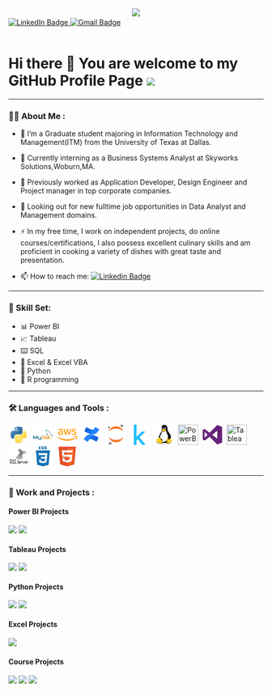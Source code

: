 
<div id="header" align="center">
  <img src="https://media.giphy.com/media/BferOKonYOspm28AiB/giphy.gif" width="200"/>
</div>

<div id="badges">
  <a href="https://www.linkedin.com/in/bonam7474/">
    <img src="https://img.shields.io/badge/LinkedIn-blue?style=for-the-badge&logo=linkedin&logoColor=white" alt="LinkedIn Badge"/>
  </a>
  <a href="mailto:sindhuribonam7474@gmail.com">
    <img src="https://img.shields.io/badge/-sindhuri-c14438?style=for-the-badge&logo=Gmail&logoColor=red" alt="Gmail Badge"/>
  </a>
 </div>
 

 
<img src="https://komarev.com/ghpvc/?username=sindhuri7474&style=flat-square&color=blue" alt=""/>

<h1>
  Hi there 👋 You are welcome to my GitHub Profile Page
  <img src="https://media.giphy.com/media/hvRJCLFzcasrR4ia7z/giphy.gif" width="30px"/>
</h1>
 
---
### :woman_technologist: About Me :

- :telescope: I’m a Graduate student majoring in Information Technology and Management(ITM) from the University of Texas at Dallas. 

- :briefcase: Currently interning as a Business Systems Analyst at Skyworks Solutions,Woburn,MA.

- :briefcase: Previously worked as Application Developer, Design Engineer and Project manager in top corporate companies.

- :seedling: Looking out for new fulltime job opportunities in Data Analyst and Management domains.

- :zap: In my free time, I work on independent projects, do online courses/certifications,  I also possess excellent culinary skills and am proficient in cooking a variety of dishes with great taste and presentation.

- :mailbox: How to reach me: [![Linkedin Badge](https://img.shields.io/badge/-bonam-blue?style=flat&logo=Linkedin&logoColor=white)](https://www.linkedin.com/in/bonam7474/)

---

### 🧮 Skill Set:

- 📊 Power BI
- 📈 Tableau
- ⌨️ SQL
- 🔢 Excel & Excel VBA
- 🐍 Python
- 🎯 R programming

---

### :hammer_and_wrench: Languages and Tools :

<div>
  <img src="https://github.com/devicons/devicon/blob/master/icons/python/python-original.svg" title="PYTHON" alt="Python" width="40" height="40"/>&nbsp;
  <img src="https://github.com/devicons/devicon/blob/master/icons/mysql/mysql-original-wordmark.svg" title="MySQL"  alt="MySQL" width="40" height="40"/>&nbsp;
  <img src="https://github.com/devicons/devicon/blob/master/icons/amazonwebservices/amazonwebservices-plain-wordmark.svg" title="AWS" alt="AWS" width="40" height="40"/>&nbsp;
  <img src="https://github.com/devicons/devicon/blob/master/icons/confluence/confluence-original.svg"  title="CSS3" alt="CSS" width="40" height="40"/>&nbsp;
  <img src="https://github.com/devicons/devicon/blob/master/icons/jupyter/jupyter-original.svg"  title="Jupyter" alt="Jupyter" width="40" height="40"/>&nbsp;
  <img src="https://github.com/devicons/devicon/blob/master/icons/kaggle/kaggle-original.svg"  title="Kaggle" alt="Kaggle" width="40" height="40"/>&nbsp;
  <img src="https://github.com/devicons/devicon/blob/master/icons/linux/linux-original.svg"  title="Linux" alt="Linux" width="40" height="40"/>&nbsp;
  <img src="https://github.com/microsoft/PowerBI-Icons/blob/main/SVG/Power-BI.svg" title="PowerBI" **alt="PowerBI" width="40" height="40"/>&nbsp;  
  <img src="https://github.com/devicons/devicon/blob/master/icons/visualstudio/visualstudio-plain.svg" title="VisualStudio" **alt="VisualStudio" width="40" height="40"/>&nbsp;
  <img src="https://surveymonkey-assets.s3.amazonaws.com/papiasset/apps/logos/2e989404-aed0-41ea-9198-ddc1c76d7a4a" title="Tableau" **alt="Tableau" width="40" height="40"/>&nbsp;
  <img src="https://github.com/devicons/devicon/blob/master/icons/microsoftsqlserver/microsoftsqlserver-plain-wordmark.svg" title="MicrosoftSQLServer" **alt="MicrosoftSQLServer" width="40" height="40"/>&nbsp;
  <img src="https://github.com/devicons/devicon/blob/master/icons/css3/css3-plain-wordmark.svg"  title="CSS3" alt="CSS" width="40" height="40"/>&nbsp;
  <img src="https://github.com/devicons/devicon/blob/master/icons/html5/html5-original.svg" title="HTML5" alt="HTML" width="40" height="40"/>&nbsp;
</div>

---
### 💼 Work and Projects :

<div>
  
#### Power BI Projects 
 [![](https://img.shields.io/badge/-☎️%20Customer%20Churn%20Analysis-068)](https://github.com/sindhuri7474/Power-BI-projects/tree/main/Telecom%20Customer%20Churn%20Analysis)
 [![](https://img.shields.io/badge/-🛳️%20Titanic%20Survival%20Analysis-068)](https://github.com/sindhuri7474/Power-BI-projects/tree/main/Titanic%20Survival%20Analysis)
  
#### Tableau Projects 
 [![](https://img.shields.io/badge/-🎥%20Netflix%20Movies%20&%20TV%20Shows-068)](https://github.com/sindhuri7474/Tableau-Projects/tree/main/Netflix%20Dashboard)
 [![](https://img.shields.io/badge/-🎮%20Video%20Games%20Analysis-068)](https://github.com/sindhuri7474/Tableau-Projects/tree/main/Video%20Games%20Analysis)
  
#### Python Projects
  [![](https://img.shields.io/badge/-🚗%20Audi%20Price%20Regression-068)](https://github.com/sindhuri7474/Python_Projects/tree/main/Audi%20Price%20Regression%20Analysis)
  [![](https://img.shields.io/badge/-💝%20Heart%20Disease%20Prediction-068)](https://github.com/sindhuri7474/Python_Projects/tree/main/Heart%20Disease%20Prediction)
 
#### Excel Projects
 [![](https://img.shields.io/badge/-💸%20Sales-068)](https://github.com/sindhuri7474/Excel-Projects/tree/main/Dunder%20Mifflin%20Revenue%20Dashboard)
  
#### Course Projects
 [![](https://img.shields.io/badge/-🦠%20COVID‑19%20Dashboard-068)](https://github.com/sindhuri7474/Course-projects/tree/main/Bigdata%20Project)
 [![](https://img.shields.io/badge/-🚗%20UberTrips%20Analysis-068)](https://github.com/sindhuri7474/Course-projects/tree/main/Python%20Project)
 [![](https://img.shields.io/badge/-💳%20CreditCard%20Defaulters-068)](https://github.com/sindhuri7474/Course-projects/tree/main/AppliedMachineLearning%20Project)
  
</div>

